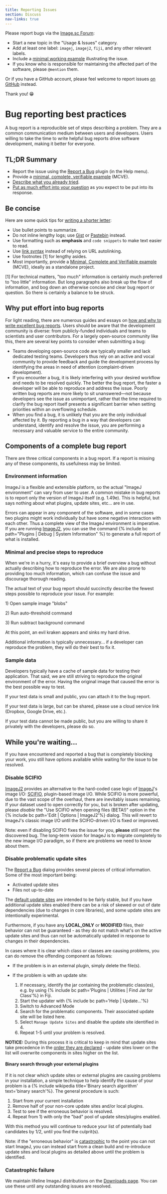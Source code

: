```yaml
---
title: Reporting Issues
section: Discuss
nav-links: true
---
```


Please report bugs via the [Image.sc Forum](https://forum.image.sc/):

- Start a new topic in the "Usage & Issues" category.
- Add at least one label: `imagej`, `imagej2`, `fiji`, and any other relevant labels.
- Include a [minimal working example](#bug-reporting-best-practices) illustrating the issue.
- If you know who is responsible for maintaining the affected part of the software, please `@mention` them.

Or if you have a GitHub account, please feel welcome to report issues [on GitHub](https://github.com/imagej/imagej/issues) instead.

Thank you! 😁

# Bug reporting best practices

A bug report is a reproducible set of steps describing a problem. They are a common communication medium between users and developers. Users willing to take the time to write helpful bug reports drive software development, making it better for everyone.

## TL;DR Summary

-   Report the issue using the [Report a Bug](/discuss/bugs) plugin (in the Help menu).
-   Provide a [minimal, complete, verifiable example](http://stackoverflow.com/help/mcve) (MCVE).
-   [Describe what you already tried](https://web.archive.org/web/20170318144207/http://mattgemmell.com/what-have-you-tried/).
-   [Put as much effort into your question](http://stackoverflow.com/help/how-to-ask) as you expect to be put into its response.

## Be concise

Here are some quick tips for [writing a shorter letter](http://en.wikiquote.org/wiki/Blaise_Pascal):

-   Use bullet points to summarize.
-   Do not inline lengthy logs; use [Gist](https://gist.github.com/) or [Pastebin](http://pastebin.com/) instead.
-   Use formatting such as **emphasis** and `code snippets` to make text easier to read.
-   Use [link syntax](https://help.github.com/articles/github-flavored-markdown) instead of relying on URL autolinking.
-   Use footnotes \[1\] for lengthy asides.
-   Most importantly, provide a [Minimal, Complete and Verifiable example](http://stackoverflow.com/help/mcve) (MCVE), ideally as a standalone project.

\[1\] For technical matters, "too much" information is certainly much preferred to "too little" information. But long paragraphs also break up the flow of information, and bog down an otherwise concise and clear bug report or question. So there is certainly a balance to be struck.

## Why put effort into bug reports

For light reading, there are numerous guides and essays on [how and why to write excellent bug reports](http://www.chiark.greenend.org.uk/~sgtatham/bugs.html). Users should be aware that the development community is diverse: from publicly-funded individuals and teams to scientists and user contributors. For a largely open-source community like this, there are several key points to consider when submitting a bug:

-   Teams developing open-source code are typically smaller and lack dedicated testing teams. Developers thus rely on an active and vocal community to provide feedback and guide the development process by identifying the areas in need of attention (complaint-driven development).
-   If you encounter a bug, it is likely interfering with your desired workflow and needs to be resolved quickly. The better the bug report, the faster a developer will be able to reproduce and address the issue. Poorly written bug reports are more likely to sit unanswered—not because developers see the issue as unimportant, rather that the time required to clarify the bug report itself presents a significant barrier when setting priorities within an overflowing schedule.
-   When you find a bug, it is unlikely that you are the only individual affected by it. By reporting a bug in a way that developers can understand, identify and resolve the issue, you are performing a necessary and valuable service to the entire community.

## Components of a complete bug report

There are three critical components in a bug report. If a report is missing any of these components, its usefulness may be limited.

### Environment information

ImageJ is a flexible and extensible platform, so the actual "ImageJ environment" can vary from user to user. A common mistake in bug reports is to report only the version of ImageJ itself (e.g. 1.49e). This is helpful, but says nothing about what plugins, update sites, etc... are in use.

Errors can appear in any component of the software, and in some cases two plugins might work individually but have some negative interaction with each other. Thus a complete view of the ImageJ environment is imperative. If you are running [ImageJ2](/software/imagej2), you can use the command {% include bc path="Plugins | Debug | System Information" %} to generate a full report of what is installed.

### Minimal and precise steps to reproduce

When we're in a hurry, it's easy to provide a brief overview a bug without actually describing how to reproduce the error. We are also prone to providing too much information, which can confuse the issue and discourage thorough reading.

The actual text of your bug report should succinctly describe the fewest steps possible to reproduce your issue. For example:

  
  1\) Open sample image "blobs"

  2\) Run auto-threshold command

  3\) Run subtract background command

  At this point, an evil kraken appears and sinks my hard drive.

Additional information is typically unnecessary... if a developer can reproduce the problem, they will do their best to fix it.

### Sample data

Developers typically have a cache of sample data for testing their application. That said, we are still striving to reproduce the original environment of the error. Having the original image that caused the error is the best possible way to test.

If your test data is small and public, you can attach it to the bug report.

If your test data is large, but can be shared, please use a cloud service link (Dropbox, Google Drive, etc.).

If your test data cannot be made public, but you are willing to share it privately with the developers, please do so.

## While you're waiting...

If you have encountered and reported a bug that is completely blocking your work, you still have options available while waiting for the issue to be resolved.

### Disable SCIFIO

[ImageJ2](/software/imagej2) provides an alternative to the hard-coded case logic of [ImageJ](/software/imagej)'s image I/O: [SCIFIO](/libs/scifio), plugin-based image I/O. While SCIFIO is more powerful, due to the vast scope of the overhaul, there are inevitably issues remaining. If your dataset used to open correctly for you, but is broken after updating, please *disable* the "Use SCIFIO when opening files (BETA!)" option in the {% include bc path='Edit | Options | ImageJ2'%} dialog. This will revert to ImageJ's classic image I/O until the SCIFIO-driven I/O is fixed or improved.

Note: even if disabling SCIFIO fixes the issue for you, **please** still report the discovered bug. The long-term vision for ImageJ is to migrate completely to the new image I/O paradigm, so if there are problems we need to know about them.

### Disable problematic update sites

The [Report a Bug](/discuss/bugs) dialog provides several pieces of critical information. Some of the most important being:

-   Activated update sites
-   Files not up-to-date

The [default update sites](/list-of-update-sites) are intended to be fairly stable, but if you have additional update sites enabled there can be a risk of skewed or out of date dependencies (due to changes in core libraries), and some update sites are intentionally experimental.

Furthermore, if you have any **LOCAL\_ONLY** or **MODIFIED** files, their behavior can not be guaranteed - as they do not match what's on the active update sites and thus can not be automatically updated in response to changes in their dependencies.

In cases where it is clear which class or classes are causing problems, you can do remove the offending component as follows:

- If the problem is in an external plugin, simply delete the file(s).
- If the problem is with an update site:

  1.  If necessary, identify the jar containing the problematic class(es), e.g. by using {% include bc path='Plugins | Utilities | Find Jar for Class'%} in Fiji.
  2.  Start the updater with {% include bc path='Help | Update...'%}
  3.  Switch to Advanced Mode
  4.  Search for the problematic components. Their associated update site will be listed here.
  5.  Select `Manage Update Sites` and disable the update site identified in 4.
  6.  Repeat 1-5 until your problem is resolved.

**NOTICE:** During this process it is critical to keep in mind that update sites take precedence in the [order they are declared](/list-of-update-sites) - update sites lower on the list will overwrite components in sites higher on the list.

#### Binary search through your external plugins

If it is not clear which update sites or external plugins are causing problems in your installation, a simple technique to help identify the cause of your problem is a {% include wikipedia title='Binary search algorithm' text='binary search'%}. The general procedure is such:

  1.  Start from your current installation
  2.  Remove half of your non-core update sites and/or local plugins.
  3.  Test to see if the erroneous behavior is resolved.
  4.  Repeat from 1) with only the "bad" pool of update sites/plugins enabled.

With this method you will continue to reduce your list of potentially bad candidates by 1/2, until you find the culprit(s).

Note: if the "erroneous behavior" is [catastrophic](#catastrophic-failure) to the point you can not start ImageJ, you can instead start from a clean build and re-introduce update sites and local plugins as detailed above until the problem is identified.

### Catastrophic failure

We maintain lifeline ImageJ distributions on the [Downloads page](/downloads). You can use these until any outstanding issues are resolved.
